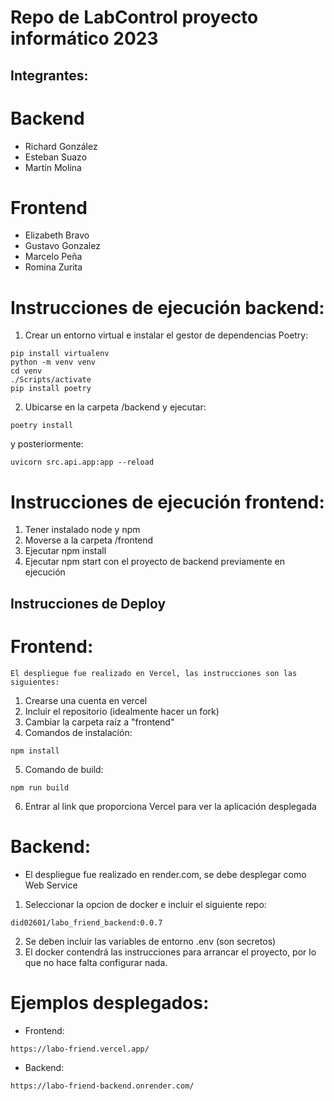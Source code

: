 # Repo de LabControl proyecto informático 2023 
## Integrantes:

# Backend
* Richard González
* Esteban Suazo
* Martín Molina

# Frontend
* Elizabeth Bravo 
* Gustavo Gonzalez
* Marcelo Peña
* Romina Zurita 

# Instrucciones de ejecución backend:
1. Crear un entorno virtual e instalar el gestor de dependencias Poetry:
```
pip install virtualenv
python -m venv venv
cd venv
./Scripts/activate
pip install poetry
```
2. Ubicarse en la carpeta /backend y ejecutar:
```
poetry install
``` 
y posteriormente:
```
uvicorn src.api.app:app --reload
```
# Instrucciones de ejecución frontend:
1. Tener instalado node y npm
2. Moverse a la carpeta /frontend
3. Ejecutar npm install
4. Ejecutar npm start con el proyecto de backend previamente en ejecución


## Instrucciones de Deploy

# Frontend:
    El despliegue fue realizado en Vercel, las instrucciones son las siguientes:
    
1. Crearse una cuenta en vercel
2. Incluir el repositorio (idealmente hacer un fork)
3. Cambiar la carpeta raíz a "frontend"
4. Comandos de instalación: 
```
npm install
```
5. Comando de build:
```
npm run build
```
6. Entrar al link que proporciona Vercel para ver la aplicación desplegada

# Backend:

* El despliegue fue realizado en render.com, se debe desplegar como Web Service
1. Seleccionar la opcion de docker e incluir el siguiente repo: 
```
did02601/labo_friend_backend:0.0.7
```
2. Se deben incluir las variables de entorno .env (son secretos)
3. El docker contendrá las instrucciones para arrancar el proyecto, por lo que no hace falta configurar nada.

# Ejemplos desplegados:
* Frontend:
```
https://labo-friend.vercel.app/
```
* Backend:
```
https://labo-friend-backend.onrender.com/
```